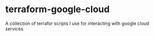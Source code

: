 
# terraform-google-cloud

A collection of terrafor scripts I use for interacting with google cloud services.

